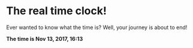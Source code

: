 # The real time clock!

Ever wanted to know what the time is? Well, your journey is about to end!

**The time is Nov 13, 2017, 16:13**
